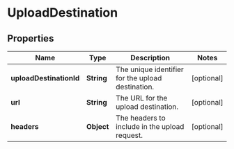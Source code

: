 # UploadDestination

## Properties
Name | Type | Description | Notes
------------ | ------------- | ------------- | -------------
**uploadDestinationId** | **String** | The unique identifier for the upload destination. |  [optional]
**url** | **String** | The URL for the upload destination. |  [optional]
**headers** | **Object** | The headers to include in the upload request. |  [optional]
